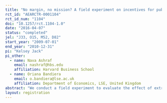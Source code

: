 ```yaml
---
title: "No margin, no mission? A field experiment on incentives for public service delivery"
rct_id: "AEARCTR-0001104"
rct_id_num: "1104"
doi: "10.1257/rct.1104-1.0"
date: "2016-04-07"
status: "completed"
jel: "J33, O15, M52, D82"
start_year: "2009-07-01"
end_year: "2010-12-31"
pi: "Kelsey Jack"
pi_other:
  - name: Nava Ashraf
    email: nashraf@hbs.edu
    affiliation: Harvard Business School
  - name: Oriana Bandiera
    email: o.bandiera@lse.ac.uk
    affiliation: Department of Economics, LSE, United Kingdom
abstract: "We conduct a field experiment to evaluate the effect of extrinsic rewards, both financial and non-financial, on the performance of agents recruited by a public health organization to promote HIV prevention and sell condoms. In this setting: (i) non-financial rewards are effective at improving performance; (ii) the effect of both types of rewards is stronger for pro-socially motivated agents; and (iii) both types of rewards are effective when their relative value is high. The findings illustrate that extrinsic rewards can improve the performance of agents engaged in public service delivery, and that non-financial rewards can be effective in settings where the power of financial incentives is limited."
layout: registration
---
```


